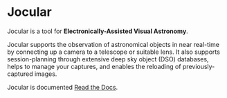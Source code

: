 
# Jocular

Jocular is a tool for **Electronically-Assisted Visual Astronomy**.

Jocular supports the observation of astronomical objects in near real-time by connecting up a camera to a telescope or suitable lens. It also supports session-planning through extensive deep sky object (DSO) databases, helps to manage your captures, and
enables the reloading of previously-captured images.

Jocular is documented <a href="https://jocular.readthedocs.io/en/latest/">Read the Docs</a>.
